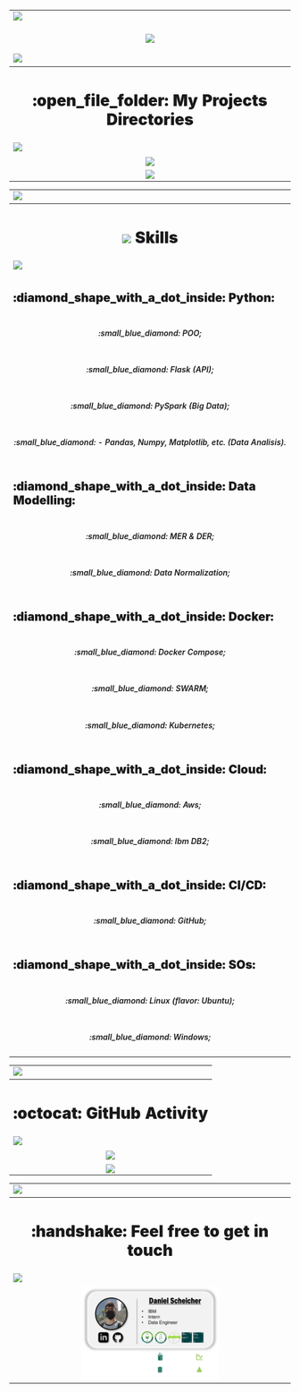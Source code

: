 <!-- ------------------------- Running Presentation Text --------------------------------- -->
<table>
    <!-- row -->
    <tr>
        <td>
            <!-- line -->
            <img src="https://user-images.githubusercontent.com/73097560/115834477-dbab4500-a447-11eb-908a-139a6edaec5c.gif">
        </td>
    </tr>
    <!-- row -->
    <tr>
        <!-- titulo -->
        <td>
            <!-- running text -->
            <p align="center">
            <a href="https://github.com/DenverCoder1/readme-typing-svg"><img src="https://readme-typing-svg.herokuapp.com?font=Time+New+Roman&size=25&color=cyan&center=True&vCenter=true&lines=Daniel+Scheicher;Data+Engineer+Intern+...;at+IBM." style="vertical-align:middle"></a>
            </p>
        </td>
    </tr>
    <!-- row -->
<!-- -----------------------------------Project Directories-------------------------------- -->
    <!-- row -->
    <tr>
        <td>
            <!-- line -->
            <img src="https://user-images.githubusercontent.com/73097560/115834477-dbab4500-a447-11eb-908a-139a6edaec5c.gif">
        </td>
    </tr>
    <!-- row -->
    <tr>
        <!-- titulo -->
        <th>
            <h1 align="center" style="font-weight:1000">:open_file_folder: My Projects Directories</h1>
        </th>
    </tr>
    <!-- row -->
    <tr>
        <td>
            <!-- line -->
            <img src="https://user-images.githubusercontent.com/73097560/115834477-dbab4500-a447-11eb-908a-139a6edaec5c.gif">
        </td>
    </tr>
    <!-- row -->
    <tr>
        <!-- coluna -->
        <td align="center">
            <!-- a project icon -->
            <a href="https://github.com/DanScherr/ibm-school-of-data_engineering">
            <img align="center" 
            src="https://github-readme-stats.vercel.app/api/pin/?username=danscherr&repo=ibm-school-of-data_engineering&theme=tokyonight">
            </a>
        </td>
    </tr>
    <!-- row -->
    <tr>
        <!-- coluna -->
        <td align="center">
            <!-- a project icon -->
            <a href="https://github.com/DanScherr/learning-courses">
            <img align="center" src="https://github-readme-stats.vercel.app/api/pin/?username=danscherr&repo=learning-courses&theme=tokyonight">
            </a>
        </td>
    </tr>
</table>

<!-- ------------------------------------- SKILLS ----------------------------------------- -->
<table>
    <!-- row -->
    <tr>
        <td>
            <!-- line -->
            <img src="https://user-images.githubusercontent.com/73097560/115834477-dbab4500-a447-11eb-908a-139a6edaec5c.gif">
        </td>
    </tr>
    <!-- row -->
    <tr>
        <!-- titulo -->
        <th>
            <h1 align="center" style="font-weight:1000"><img align="center" src="https://media2.giphy.com/media/QssGEmpkyEOhBCb7e1/giphy.gif?cid=ecf05e47a0n3gi1bfqntqmob8g9aid1oyj2wr3ds3mg700bl&rid=giphy.gif" width="30"> Skills</h1>
        </th>
    </tr>
    <!-- row -->
    <tr>
        <td>
            <!-- line -->
            <img src="https://user-images.githubusercontent.com/73097560/115834477-dbab4500-a447-11eb-908a-139a6edaec5c.gif">
        </td>
    </tr>
    <!-- row -->
    <tr>
        <!-- column -->
        <td>
            <h2 align="left" style="font-weight:900">:diamond_shape_with_a_dot_inside: Python:</h2></li>
        </td>
    </tr>
    <!-- row -->
    <tr>
        <!-- column -->
        <td>
            <h5 align="center" style="font-weight:600">:small_blue_diamond: POO;</h2></li>
        </td>
    </tr>
    <!-- row -->
    <tr>
        <!-- column -->
        <td>
            <h5 align="center" style="font-weight:600">:small_blue_diamond: Flask (API);</h2></li>
        </td>
    </tr>
    <!-- row -->
    <tr>
        <!-- column -->
        <td>
            <h5 align="center" style="font-weight:600">:small_blue_diamond: PySpark (Big Data);</h2></li>
        </td>
    </tr>
    <!-- row -->
    <tr>
        <!-- column -->
        <td>
            <h5 align="center" style="font-weight:600">:small_blue_diamond: - Pandas, Numpy, Matplotlib, etc. (Data Analisis).</h2></li>
        </td>
    </tr>
    <!-- row -->
    <tr>
        <!-- column -->
        <td>
            <h2 align="left" style="font-weight:900">:diamond_shape_with_a_dot_inside: Data Modelling:</h2></li>
        </td>
    </tr>
    <!-- row -->
    <tr>
        <!-- column -->
        <td>
            <h5 align="center" style="font-weight:600">:small_blue_diamond: MER & DER;</h2></li>
        </td>
    </tr>
    <!-- row -->
    <tr>
        <!-- column -->
        <td>
            <h5 align="center" style="font-weight:600">:small_blue_diamond: Data Normalization;</h2></li>
        </td>
    </tr>
    <!-- row -->
    <tr>
        <!-- column -->
        <td>
            <h2 align="left" style="font-weight:900">:diamond_shape_with_a_dot_inside: Docker:</h2></li>
        </td>
    </tr>
    <!-- row -->
    <tr>
        <!-- column -->
        <td>
            <h5 align="center" style="font-weight:600">:small_blue_diamond: Docker Compose;</h2></li>
        </td>
    </tr>
    <!-- row -->
    <tr>
        <!-- column -->
        <td>
            <h5 align="center" style="font-weight:600">:small_blue_diamond: SWARM;</h2></li>
        </td>
    </tr>
    <!-- row -->
    <tr>
        <!-- column -->
        <td>
            <h5 align="center" style="font-weight:600">:small_blue_diamond: Kubernetes;</h2></li>
        </td>
    </tr>
    <!-- row -->
    <tr>
        <!-- column -->
        <td>
            <h2 align="left" style="font-weight:900">:diamond_shape_with_a_dot_inside: Cloud:</h2></li>
        </td>
    </tr>
    <!-- row -->
    <tr>
        <!-- column -->
        <td>
            <h5 align="center" style="font-weight:600">:small_blue_diamond: Aws;</h2></li>
        </td>
    </tr>
    <!-- row -->
    <tr>
        <!-- column -->
        <td>
            <h5 align="center" style="font-weight:600">:small_blue_diamond: Ibm DB2;</h2></li>
        </td>
    </tr>
    <!-- row -->
    <tr>
        <!-- column -->
        <td>
            <h2 align="left" style="font-weight:900">:diamond_shape_with_a_dot_inside: CI/CD:</h2></li>
        </td>
    </tr>
    <!-- row -->
    <tr>
        <!-- column -->
        <td>
            <h5 align="center" style="font-weight:600">:small_blue_diamond: GitHub;</h2></li>
        </td>
    </tr>
    <!-- row -->
    <tr>
        <!-- column -->
        <td>
            <h2 align="left" style="font-weight:900">:diamond_shape_with_a_dot_inside: SOs:</h2></li>
        </td>
    </tr>
    <!-- row -->
    <tr>
        <!-- column -->
        <td>
            <h5 align="center" style="font-weight:600">:small_blue_diamond: Linux (flavor: Ubuntu);</h2></li>
        </td>
    </tr>
    <!-- row -->
    <tr>
        <!-- column -->
        <td>
            <h5 align="center" style="font-weight:600">:small_blue_diamond: Windows;</h2></li>
        </td>
    </tr>
</table>

<!-- ------------------------------- GITHUB ACTIVITY------------------------------------- -->
<table>
    <!-- row -->
    <tr>
        <td>
            <!-- line -->
            <img src="https://user-images.githubusercontent.com/73097560/115834477-dbab4500-a447-11eb-908a-139a6edaec5c.gif">
        </td>
    </tr>
    <!-- row -->
    <tr>
        <!-- titulo -->
        <th>
            <h1 align="center" style="font-weight:1000">:octocat: GitHub Activity</h1>
        </th>
    </tr>
    <!-- row -->
    <tr>
        <td>
            <!-- line -->
            <img src="https://user-images.githubusercontent.com/73097560/115834477-dbab4500-a447-11eb-908a-139a6edaec5c.gif">
        </td>
    </tr>
    <!-- row -->
    <tr>
        <!-- coluna -->
        <td align="center">
            <!-- git stats -->
            <img align="center" src="https://github-readme-stats.vercel.app/api?username=danscherr&include_all_commits=true&count_private=true&show_icons=true&theme=black-ice&bg_color=0A0A0A" height=150/>
        </td>
    <tr>
        <!-- coluna -->
        <td align="center">
            <!-- most common languages -->
            <img align="center" src="https://github-readme-stats.vercel.app/api/top-langs/?username=danscherr&theme=c&line_height=20&bg_color=0A0A0A" height=250/>
        </td>
    <!-- row -->
    </tr>
</table>

<!-- ------------------------------------------------------------------------------------ -->
<table>
    <!-- row -->
    <tr>
        <td>
            <!-- line -->
            <img src="https://user-images.githubusercontent.com/73097560/115834477-dbab4500-a447-11eb-908a-139a6edaec5c.gif">
        </td>
    </tr>
    <tr>
        <th>
            <h1 align="center" style="font-weight:1000">:handshake: Feel free to get in touch</h1>
        </th>
    </tr>
    <!-- row -->
    <tr>
        <td>
            <!-- line -->
            <img src="https://user-images.githubusercontent.com/73097560/115834477-dbab4500-a447-11eb-908a-139a6edaec5c.gif">
        </td>
    </tr>
    <tr>
        <td align="center">
            <a href="https://github.com/DanScherr/">
                <img src="./images/the-end-img.png" width=50%>
            </a>
        </td>
    </tr>
</table>
